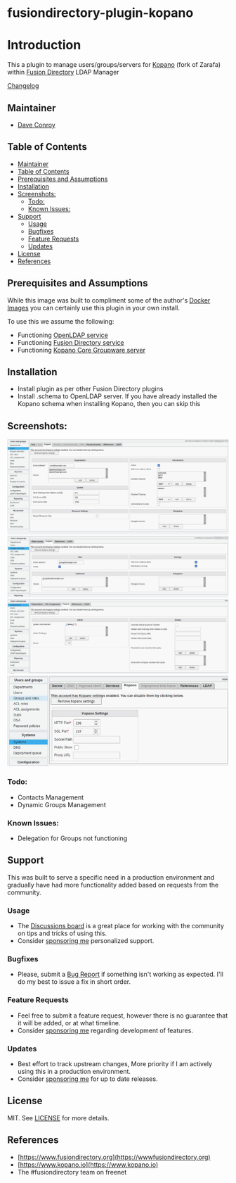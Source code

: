 # fusiondirectory-plugin-kopano

# Introduction

This a plugin to manage users/groups/servers for [Kopano](https://www.kopano.io) (fork of Zarafa) within [Fusion Directory](https://wwwfusiondirectory.org) LDAP Manager

[Changelog](CHANGELOG.md)

## Maintainer

- [Dave Conroy](https://github.com/tiredofit)

## Table of Contents

- [Maintainer](#maintainer)
- [Table of Contents](#table-of-contents)
- [Prerequisites and Assumptions](#prerequisites-and-assumptions)
- [Installation](#installation)
- [Screenshots:](#screenshots)
  - [Todo:](#todo)
  - [Known Issues:](#known-issues)
- [Support](#support)
  - [Usage](#usage)
  - [Bugfixes](#bugfixes)
  - [Feature Requests](#feature-requests)
  - [Updates](#updates)
- [License](#license)
- [References](#references)

## Prerequisites and Assumptions

While this image was built to compliment some of the author's [Docker Images](https://hub.docker.com/r/tiredofit) you can certainly use this plugin in your own install.

To use this we assume the following:

- Functioning [OpenLDAP service](https://github.com/tiredofit/docker-openldap-fusiondirectory)
- Functioning [Fusion Directory service](https://github.com/tiredofit/docker-fusiondirectory)
- Functioning [Kopano Core Groupware server](https://github.com/tiredofit/docker-kopano)

## Installation

- Install plugin as per other Fusion Directory plugins
- Install .schema to OpenLDAP server. If you have already installed the Kopano schema when installing Kopano, then you can skip this

## Screenshots:

![User Management](/screenshots/user-screenshot.jpg?raw=true "User Management")
![Group Management](/screenshots/group-screenshot.jpg?raw=true "Groups Management")
![Multi Tenant/Organization Management](/screenshots/organization-screenshot.jpg?raw=true "Organization Management")
![Multi Tenant/Systems Management](/screenshots/systems-screenshot.jpg?raw=true "Systems Management")

### Todo:

* Contacts Management
* Dynamic Groups Management

### Known Issues:

* Delegation for Groups not functioning

## Support

This was built to serve a specific need in a production environment and gradually have had more functionality added based on requests from the community.
### Usage
- The [Discussions board](../../discussions) is a great place for working with the community on tips and tricks of using this.
- Consider [sponsoring me](https://github.com/sponsors/tiredofit) personalized support.
### Bugfixes
- Please, submit a [Bug Report](issues/new) if something isn't working as expected. I'll do my best to issue a fix in short order.

### Feature Requests
- Feel free to submit a feature request, however there is no guarantee that it will be added, or at what timeline.
- Consider [sponsoring me](https://github.com/sponsors/tiredofit) regarding development of features.

### Updates
- Best effort to track upstream changes, More priority if I am actively using this in a production environment.
- Consider [sponsoring me](https://github.com/sponsors/tiredofit) for up to date releases.

## License
MIT. See [LICENSE](LICENSE) for more details.

## References
- [https://www.fusiondirectory.org](https://wwwfusiondirectory.org)
- [https://www.kopano.io](https://www.kopano.io)
- The #fusiondirectory team on freenet
